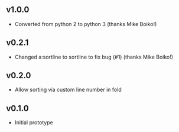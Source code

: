
## v1.0.0

* Converted from python 2 to python 3 (thanks Mike Boiko!)

## v0.2.1

* Changed a:sortline to sortline to fix bug (#1) (thanks Mike Boiko!)

## v0.2.0

* Allow sorting via custom line number in fold

## v0.1.0

* Initial prototype
